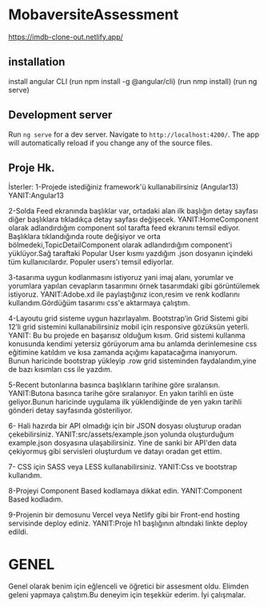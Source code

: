 # MobaversiteAssessment

https://imdb-clone-out.netlify.app/

## installation

install angular CLI (run npm install -g @angular/cli)
(run nmp install)
(run ng serve)

## Development server

Run `ng serve` for a dev server. Navigate to `http://localhost:4200/`. The app will automatically reload if you change any of the source files.

## Proje Hk.

İsterler:
1-Projede istediğiniz framework'ü kullanabilirsiniz (Angular13)
YANIT:Angular13

2-Solda Feed ekranında başlıklar var, ortadaki alan ilk başlığın detay sayfası diğer başlıklara tıkladıkça detay sayfası değişecek.
YANIT:HomeComponent olarak adlandırdığım component sol tarafta feed ekranını temsil ediyor. Başlıklara tıklandığında route değişiyor ve orta bölmedeki,TopicDetailComponent olarak adlandırdığım component'i yüklüyor.Sağ taraftaki Popular User kısmı yazdığım .json dosyanın içindeki tüm kullanıcılardır. Populer users'ı temsil ediyorlar.

3-tasarıma uygun kodlanmasını istiyoruz yani imaj alanı, yorumlar ve yorumlara yapılan cevapların tasarımını örnek tasarımdaki gibi görüntülemek istiyoruz.
YANIT:Adobe.xd ile paylaştığınız icon,resim ve renk kodlarını kullandım.Gördüğüm tasarımı css'e aktarmaya çalıştım.

4-Layoutu grid sisteme uygun hazırlayalım. Bootstrap’in Grid Sistemi gibi 12’li grid sistemini kullanabilirsiniz mobil için responsive gözüksün yeterli.
YANIT: Bu bu projede en başarısız olduğum kısım. Grid sistemi kullanma konusunda kendimi yetersiz görüyorum ama bu anlamda derinlemesine css eğitimine katıldım ve kısa zamanda açığımı kapatacağıma inanıyorum. Bunun haricinde bootstrap yükleyip .row grid sisteminden faydalandım,yine de bazı kısımları css ile yazdım.

5-Recent butonlarına basınca başlıkların tarihine göre sıralansın.
YANIT:Butona basınca tarihe göre sıralanıyor. En yakın tarihli en üste geliyor.Bunun haricinde uygulama ilk yüklendiğinde de yen yakın tarihli gönderi detay sayfasında gösteriliyor.

6- Hali hazırda bir API olmadığı için bir JSON dosyası oluşturup oradan çekebilirsiniz.
YANIT:src/assets/example.json yolunda oluşturduğum example.json dosyasına ulaşabilirsiniz. Yine de sanki bir API'den data çekiyormuş gibi servisleri oluşturdum ve datayı oradan get ettim.

7- CSS için SASS veya LESS kullanabilirsiniz.
YANIT:Css ve bootstrap kullandım.

8-Projeyi Component Based kodlamaya dikkat edin.
YANIT:Component Based kodladım.

9-Projenin bir demosunu Vercel veya Netlify gibi bir Front-end hosting servisinde deploy ediniz.
YANIT:Proje h1 başlığının altındaki linkte deploy edildi.

# GENEL

Genel olarak benim için eğlenceli ve öğretici bir assesment oldu.
Elimden geleni yapmaya çalıştım.Bu deneyim için teşekkür ederim.
İyi çalışmalar.
